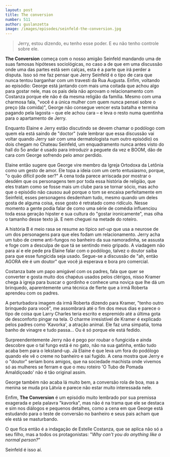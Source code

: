 ```yaml
--- 
layout: post
title: The conversion
number: 511
author: guslanzetta
image: /images/episodes/seinfeld-the-conversion.jpg
---
```


> Jerry, estou dizendo, eu tenho esse poder. E eu não tenho controle sobre ele.

**The Conversion** começa com o nosso amigão Seinfeld mandando uma de suas famosas hipóteses sociológicas, no caso a de que em uma discussão onde uma das partes está sem calças, esta é a parte que irá perder a disputa. Isso só me faz pensar que Jerry Seinfeld é o tipo de cara que nunca tentou barganhar com um travesti da Rua Augusta. Enfim, voltando ao episódio: George está jantando com mais uma coitada que achou algo para gostar nele, mas os pais dela não aprovam o relacionamento com Costanza porque ele não é da mesma religião da família. Mesmo com uma charmosa fala, "você é a única mulher com quem nunca pensei sobre o preço (da comida)", George não consegue vencer esta batalha e termina pagando pela lagosta – que ele achou cara – e leva o resto numa quentinha para o apartamento de Jerry.

Enquanto Elaine e Jerry estão discutindo se devem chamar o podólogo com quem ela está saindo de "doctor" (vale lembrar que essa discussão vai voltar quando Jerry sair com uma dermatologista num outro episódio) os dois chegam no Chateau Seinfeld, um enquadramento nunca antes visto do hall do 5o andar é usado para introduzir a peguete da vez e BOOM, dão de cara com George sofrendo pelo amor perdido.

Elaine então sugere que George vire membro da Igreja Ortodoxa da Letônia como um gesto de amor. Ele topa a ideia com um certo entusiasmo, porque, "o quão difícil pode ser?" A cena toda parece arriscada por mostrar o desdém que os personagens tem por toda essa história de religião, que eles tratam como se fosse mais um clube para se tornar sócio, mas acho que o episódio não causou auê porque o tom se encaixa perfeitamente em Seinfeld, esses personagens desdenham tudo, mesmo quando um deles gosta de alguma coisa, esse gosto é retratado como ridículo. Nesse momento a gente podia falar de como uma série de comédia influenciou toda essa geração hipster e sua cultura do "gostar ironicamente", mas olha o tamanho desse texto já. E nem cheguei na metade do roteiro.

A história B é meio rasa se resume ao típico *set-up* que usa a neurose de um dos personagens para que eles fodam um relacionamento. Jerry acha um tubo de creme anti-fungos no banheiro da sua namoradinha, se assusta e foge com a desculpa de que tá se sentindo meio gripado. A viadagem não para aí e ele pede pra Elaine falar com o podólogo, talvez o doutor saiba para que esse fungicida seja usado. Segue-se a discussão de "ah, então AGORA ele é um doutor" que você já esperava e bora pro comercial.

Costanza bate um papo amigável com os padres, fala que quer se converter e gosta muito dos chapéus usados pelos clérigos, nisso Kramer chega à igreja para buscar o gordinho e conhece uma noviça que lhe dá um brinquedo, aparentemente uma técnica de flerte que a irmã Roberta aprendeu com os padres.

A perturbadora imagem da irmã Roberta dizendo para Kramer, "tenho outro brinquedo para você", me assombrará até o fim dos meus dias e parece o tipo de coisa que Larry Charles teria escrito e espremido até a última gota de desconforto pingar na tela. O charme irresistível de Kramer é explicado pelos padres como 'Kavorka', a atração animal. Ele faz uma simpatia, toma banho de vinagre e tudo passa... Ou é só porque ele está fedido.

Surpreendentemente Jerry não é pego por roubar o fungicida e ainda descobre que o tal fungo está é no gato, não na sua gatinha, então tudo acaba bem para o lekstand-up. Já Elaine é que leva um fora do podólogo quando ele vê o creme no banheiro e sai fugido. A cena mostra que Jerry e o "doutor" seriam bons amigos, que na sociedade machista onde vivemos só as mulheres se ferram e que o meu roteiro 'O Tubo de Pomada Amaldiçoado' não é tão original assim.

George também não acaba lá muito bem, a conversão rola de boa, mas a menina se muda pra Látvia e parece não estar muito interessada nele.

Enfim, **The Conversion** é um episódio muito lembrado por sua premissa exagerada e pela palavra "kavorka", mas não é na trama que ele se destaca e sim nos diálogos e pequenos detalhes, como a cena em que George está estudando para o teste de conversão no banheiro e seus pais acham que ele está se masturbando.

O que fica então é a indagação de Estelle Costanza, que se aplica não só a seu filho, mas a todos os protagonistas: "*Why can't you do anything like a normal person?*"

Seinfeld é isso aí.